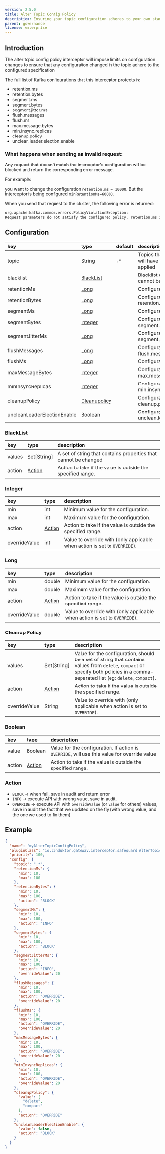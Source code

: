 ```yaml
---
version: 2.5.0
title: Alter Topic Config Policy
description: Ensuring your topic configuration adheres to your own standards.
parent: governance
license: enterprise
---
```


## Introduction

The alter topic config policy interceptor will impose limits on configuration changes to ensure that any configuration changed in the topic adhere to the configured specification.

The full list of Kafka configurations that this interceptor protects is:

- retention.ms
- retention.bytes
- segment.ms
- segment.bytes
- segment.jitter.ms
- flush.messages
- flush.ms
- max.message.bytes
- min.insync.replicas
- cleanup.policy
- unclean.leader.election.enable

### What happens when sending an invalid request:

Any request that doesn't match the interceptor's configuration will be blocked and return the corresponding error  message.

For example: 

you want to change the configuration `retention.ms = 10000`.
But the interceptor is being configured `minRetentionMs=60000`. 

When you send that request to the cluster, the following error is returned:

```sh
org.apache.kafka.common.errors.PolicyViolationException: 
Request parameters do not satisfy the configured policy. retention.ms is '1', must not be less than '10'
```

## Configuration

| key                         | type                            | default | description                                                    |
|:----------------------------|:--------------------------------|:--------|:---------------------------------------------------------------|
| topic                       | String                          | `.*`    | Topics that match this regex will have the interceptor applied |
| blacklist                   | [BlackList](#blacklist)         |         | Blacklist of properties which cannot be changed                |
| retentionMs                 | [Long](#long)                   |         | Configuration for retention.ms                                 |
| retentionBytes              | [Long](#long)                   |         | Configuration for retention.bytes                              |
| segmentMs                   | [Long](#long)                   |         | Configuration for segment.ms                                   |
| segmentBytes                | [Integer](#integer)             |         | Configuration for segment.bytes                                |
| segmentJitterMs             | [Long](#long)                   |         | Configuration for segment.jitter.ms                            |
| flushMessages               | [Long](#long)                   |         | Configuration for flush.messages                               |
| flushMs                     | [Long](#long)                   |         | Configuration for flush.ms                                     |
| maxMessageBytes             | [Integer](#integer)             |         | Configuration for max.message.bytes                            |
| minInsyncReplicas           | [Integer](#integer)             |         | Configuration for min.insync.replicas                          |
| cleanupPolicy               | [Cleanupolicy](#cleanup-policy) |         | Configuration for cleanup.policy                               |
| uncleanLeaderElectionEnable | [Boolean](#boolean)             |         | Configuration for unclean.leader.election.enable               |

### BlackList

| key    | type                  | description                                                     |
|:-------|:----------------------|:----------------------------------------------------------------|
| values | Set[String]           | A set of string that contains properties that cannot be changed |
| action | [Action](#action)     | Action to take if the value is outside the specified range.     |

### Integer

| key           | type                | description                                                                |
|:--------------|:--------------------|:---------------------------------------------------------------------------|
| min           | int                 | Minimum value for the configuration.                                       |
| max           | int                 | Maximum value for the configuration.                                       |
| action        | [Action](#action)   | Action to take if the value is outside the specified range.                |
| overrideValue | int                 | Value to override with (only applicable when action is set to `OVERRIDE`). |

### Long

| key           | type                | description                                                                |
|:--------------|:--------------------|:---------------------------------------------------------------------------|
| min           | double              | Minimum value for the configuration.                                       |
| max           | double              | Maximum value for the configuration.                                       |
| action        | [Action](#action)   | Action to take if the value is outside the specified range.                |
| overrideValue | double              | Value to override with (only applicable when action is set to `OVERRIDE`). |

### Cleanup Policy

| key           | type                  | description                                                                                                                                                                     |
|:--------------|:----------------------|:--------------------------------------------------------------------------------------------------------------------------------------------------------------------------------|
| values        | Set[String]           | Value for the configuration, should be a set of string that contains values from `delete`, `compact` or specify both policies in a comma-separated list (eg: `delete,compact`). |
| action        | [Action](#action)     | Action to take if the value is outside the specified range.                                                                                                                     |
| overrideValue | String                | Value to override with (only applicable when action is set to `OVERRIDE`).                                                                                                      |
### Boolean

| key    | type              | description                                                                                  |
|:-------|:------------------|:---------------------------------------------------------------------------------------------|
| value  | Boolean           | Value for the configuration. If action is `OVERRIDE`, will use this value for override value |
| action | [Action](#action) | Action to take if the value is outside the specified range.                                  |

### Action

- `BLOCK` → when fail, save in audit and return error.
- `INFO` → execute API with wrong value, save in audit.
- `OVERRIDE` → execute API with `overrideValue` (or `value` for others) values, save in audit the fact that we updated on the fly (with wrong value, and the one we used to fix them)

## Example

```json
{
  "name": "myAlterTopicConfigPolicy",
  "pluginClass": "io.conduktor.gateway.interceptor.safeguard.AlterTopicConfigPolicyPlugin",
  "priority": 100,
  "config": {
    "topic": ".*",
    "retentionMs": {
      "min": 10,
      "max": 100
    },
    "retentionBytes": {
      "min": 10,
      "max": 100,
      "action": "BLOCK"
    },
    "segmentMs": {
      "min": 10,
      "max": 100,
      "action": "INFO"
    },
    "segmentBytes": {
      "min": 10,
      "max": 100,
      "action": "BLOCK"
    },
    "segmentJitterMs": {
      "min": 10,
      "max": 100,
      "action": "INFO",
      "overrideValue": 20
    },
    "flushMessages": {
      "min": 10,
      "max": 100,
      "action": "OVERRIDE",
      "overrideValue": 20
    },
    "flushMs": {
      "min": 10,
      "max": 100,
      "action": "OVERRIDE",
      "overrideValue": 20
    },
    "maxMessageBytes": {
      "min": 10,
      "max": 100,
      "action": "OVERRIDE",
      "overrideValue": 20
    },
    "minInsyncReplicas": {
      "min": 10,
      "max": 100,
      "action": "OVERRIDE",
      "overrideValue": 20
    },
    "cleanupPolicy": {
      "value": [
        "delete",
        "compact"
      ],
      "action": "OVERRIDE"
    },
    "uncleanLeaderElectionEnable": {
      "value": false,
      "action": "BLOCK"
    }
  }
}
```